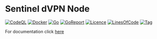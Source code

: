 # Sentinel dVPN Node

[![CodeQL](https://github.com/sentinel-official/sentinel-dvpnx/actions/workflows/codeql.yml/badge.svg)](https://github.com/sentinel-official/sentinel-dvpnx/actions/workflows/codeql.yml)
[![Docker](https://github.com/sentinel-official/sentinel-dvpnx/actions/workflows/docker-publish.yml/badge.svg)](https://github.com/sentinel-official/sentinel-dvpnx/actions/workflows/docker-publish.yml)
[![Go](https://img.shields.io/github/go-mod/go-version/sentinel-official/sentinel-dvpnx)]()
[![GoReport](https://goreportcard.com/badge/github.com/sentinel-official/sentinel-dvpnx)](https://goreportcard.com/report/github.com/sentinel-official/sentinel-dvpnx)
[![Licence](https://img.shields.io/github/license/sentinel-official/sentinel-dvpnx.svg)](https://github.com/sentinel-official/sentinel-dvpnx/blob/master/LICENSE)
[![LinesOfCode](https://tokei.rs/b1/github/sentinel-official/sentinel-dvpnx?category=code)]()
[![Tag](https://img.shields.io/github/tag/sentinel-official/sentinel-dvpnx.svg)](https://github.com/sentinel-official/sentinel-dvpnx/releases/latest)

For documentation click [here](https://docs.sentinel.co/node-setup)
